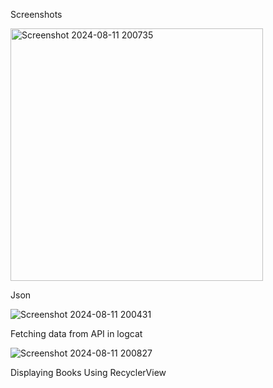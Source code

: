 Screenshots


<img width="404" alt="Screenshot 2024-08-11 200735" src="https://github.com/user-attachments/assets/6327c6cd-c4e2-4046-9808-272bebab9c15">

Json


![Screenshot 2024-08-11 200431](https://github.com/user-attachments/assets/f3e99464-0c52-4718-a96b-0388077b3fa2)

Fetching data from API in logcat


![Screenshot 2024-08-11 200827](https://github.com/user-attachments/assets/350ffc40-e76d-4baf-9e87-8ac3d561718f)

Displaying Books Using RecyclerView



